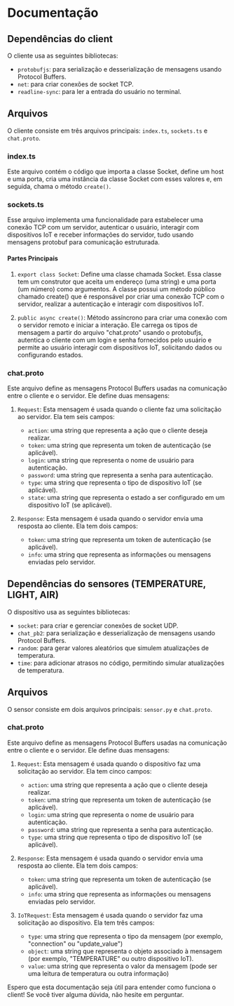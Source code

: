 # Documentação

## Dependências do client
O cliente usa as seguintes bibliotecas:
- `protobufjs`: para serialização e desserialização de mensagens usando Protocol Buffers.
- `net`: para criar conexões de socket TCP.
- `readline-sync`: para ler a entrada do usuário no terminal.

## Arquivos
O cliente consiste em três arquivos principais: `index.ts`, `sockets.ts` e `chat.proto`.

### index.ts
Este arquivo contém o código que importa a classe Socket, define um host e uma porta, cria uma instância da classe Socket com esses valores e, em seguida, chama o método `create()`.

### sockets.ts
Esse arquivo implementa uma funcionalidade para estabelecer uma conexão TCP com um servidor, autenticar o usuário, interagir com dispositivos IoT e receber informações do servidor, tudo usando mensagens protobuf para comunicação estruturada.

#### Partes Principais
1. `export class Socket`: Define uma classe chamada Socket. Essa classe tem um construtor que aceita um endereço (uma string) e uma porta (um número) como argumentos. A classe possui um método público chamado create() que é responsável por criar uma conexão TCP com o servidor, realizar a autenticação e interagir com dispositivos IoT.

2. `public async create()`: Método assíncrono para criar uma conexão com o servidor remoto e iniciar a interação. Ele carrega os tipos de mensagem a partir do arquivo "chat.proto" usando o protobufjs, autentica o cliente com um login e senha fornecidos pelo usuário e permite ao usuário interagir com dispositivos IoT, solicitando dados ou configurando estados.

### chat.proto
Este arquivo define as mensagens Protocol Buffers usadas na comunicação entre o cliente e o servidor. Ele define duas mensagens:

1. `Request`: Esta mensagem é usada quando o cliente faz uma solicitação ao servidor. Ela tem seis campos:
    - `action`: uma string que representa a ação que o cliente deseja realizar.
    - `token`: uma string que representa um token de autenticação (se aplicável).
    - `login`: uma string que representa o nome de usuário para autenticação.
    - `password`: uma string que representa a senha para autenticação.
    - `type`: uma string que representa o tipo de dispositivo IoT (se aplicável).
    - `state`: uma string que representa o estado a ser configurado em um dispositivo IoT (se aplicável).

2. `Response`: Esta mensagem é usada quando o servidor envia uma resposta ao cliente. Ela tem dois campos:
    - `token`: uma string que representa um token de autenticação (se aplicável).
    - `info`: uma string que representa as informações ou mensagens enviadas pelo servidor.


## Dependências do sensores (TEMPERATURE, LIGHT, AIR)
O dispositivo usa as seguintes bibliotecas:
- `socket`: para criar e gerenciar conexões de socket UDP.
- `chat_pb2`: para serialização e desserialização de mensagens usando Protocol Buffers.
- `random`: para gerar valores aleatórios que simulem atualizações de temperatura.
- `time`: para adicionar atrasos no código, permitindo simular atualizações de temperatura.

## Arquivos
O sensor consiste em dois arquivos principais: `sensor.py` e `chat.proto`.

### chat.proto
Este arquivo define as mensagens Protocol Buffers usadas na comunicação entre o cliente e o servidor. Ele define duas mensagens:

1. `Request`: Esta mensagem é usada quando o dispositivo faz uma solicitação ao servidor. Ela tem cinco campos:
    - `action`: uma string que representa a ação que o cliente deseja realizar.
    - `token`: uma string que representa um token de autenticação (se aplicável).
    - `login`: uma string que representa o nome de usuário para autenticação.
    - `password`: uma string que representa a senha para autenticação.
    - `type`: uma string que representa o tipo de dispositivo IoT (se aplicável).

2. `Response`: Esta mensagem é usada quando o servidor envia uma resposta ao cliente. Ela tem dois campos:
    - `token`: uma string que representa um token de autenticação (se aplicável).
    - `info`: uma string que representa as informações ou mensagens enviadas pelo servidor.

3. `IoTRequest`: Esta mensagem é usada quando o servidor faz uma solicitação ao dispositivo. Ela tem três campos:
    - `type`: uma string que representa o tipo da mensagem (por exemplo, "connection" ou "update_value")
    - `object`: uma string que representa o objeto associado à mensagem (por exemplo, "TEMPERATURE" ou outro dispositivo IoT).
    - `value`: uma string que representa o valor da mensagem (pode ser uma leitura de temperatura ou outra informação)
  
Espero que esta documentação seja útil para entender como funciona o client! Se você tiver alguma dúvida, não hesite em perguntar.
